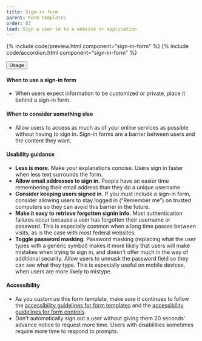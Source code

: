 ```yaml
---
title: Sign-in form
parent: Form templates
order: 03
lead: Sign a user in to a website or application
---
```


{% include code/preview.html component="sign-in-form" %}
{% include code/accordion.html component="sign-in-form" %}
<div class="usa-accordion usa-accordion--bordered site-accordion-docs">
  <button class="usa-button-unstyled usa-accordion__button"
      aria-expanded="true" aria-controls="signin-form-docs">
    Usage
  </button>
  <div id="signin-form-docs" aria-hidden="false" class="usa-accordion__content usa-prose site-prose">
    <h4>When to use a sign-in form</h4>
    <ul class="usa-content-list">
      <li>When users expect information to be customized or private, place it behind a sign-in form.</li>
    </ul>
    <h4>When to consider something else</h4>
    <ul class="usa-content-list">
      <li>Allow users to access as much as of your online services as possible without having to sign in. Sign-in forms are a barrier between users and the content they want.</li>
    </ul>
    <h4>Usability guidance</h4>
    <ul class="usa-content-list">
      <li><strong>Less is more.</strong> Make your explanations concise. Users sign in faster when less text surrounds the form.</li>
      <li><strong>Allow email addresses to sign in.</strong> People have an easier time remembering their email address than they do a unique username.</li>
      <li><strong>Consider keeping users signed in.</strong> If you must include a sign-in form, consider allowing users to stay logged in (“Remember me”) on trusted computers so they can avoid this barrier in the future.</li>
      <li><strong>Make it easy to retrieve forgotten signin info.</strong> Most authentication failures occur because a user has forgotten their username or password. This is especially common when a long time passes between visits, as is the case with most federal websites.</li>
      <li><strong>Toggle password masking.</strong> Password masking (replacing what the user types with a generic symbol) makes it more likely that users will make mistakes when trying to sign in, and doesn't offer much in the way of additional security. Allow users to unmask the password field so they can see what they type. This is especially useful on mobile devices, when users are more likely to mistype.</li>
    </ul>
    <h4 class="usa-heading">Accessibility</h4>
    <ul class="usa-content-list">
      <li>As you customize this form template, make sure it continues to follow the <a href="{{ site.baseurl }}/form-templates/">accessibility guidelines for form templates</a> and the <a href="{{ site.baseurl }}/form-controls/">accessibility guidelines for form controls</a>.</li>
      <li>Don’t automatically sign out a user without giving them 20 seconds' advance notice to request more time. Users with disabilities sometimes require more time to respond to prompts.</li>
    </ul>
  </div>
</div>
